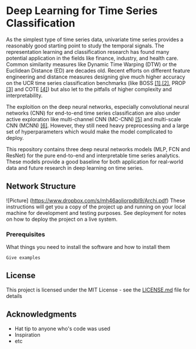 # Deep Learning for Time Series Classification 
As the simplest type of time series
data, univariate time series provides a reasonably good starting
point to study the temporal signals. The representation
learning and classification research has found many potential
application in the fields like finance, industry, and health care. Common similarity measures like Dynamic Time Warping (DTW) or the Euclidean Distance (ED) are decades old. Recent efforts on different feature engineering and distance measures designing give much higher accuracy on the UCR time series classification benchmarks (like BOSS [[1]](http://link.springer.com/article/10.1007%2Fs10618-015-0441-y),[[2]](http://link.springer.com/article/10.1007%2Fs10618-014-0377-7), PROP [[3]](http://link.springer.com/article/10.1007/s10618-014-0361-2) and COTE [[4]](http://ieeexplore.ieee.org/stamp/stamp.jsp?arnumber=7069254)) but also let to the pitfalls of higher complexity and interpretability. 

The exploition on the deep neural networks, especially
convolutional neural networks (CNN) for end-to-end time
series classification are also under active exploration like multi-channel CNN (MC-CNN) [[5]](http://link.springer.com/article/10.1007/s11704-015-4478-2)
and multi-scale CNN (MCNN) [[6]](https://arxiv.org/abs/1603.06995). However, they still need heavy preprocessing and a large set of hyperparameters which would make
the model complicated to deploy. 

This repository contains three deep neural networks models (MLP, FCN and ResNet) for the pure end-to-end and interpretable time series analytics. These models provide a good baseline for both application for real-world data and future research in deep learning on time series.



## Network Structure
![Picture] (https://www.dropbox.com/s/mh46aoliorpdbl9/Archi.pdf)
These instructions will get you a copy of the project up and running on your local machine for development and testing purposes. See deployment for notes on how to deploy the project on a live system.

### Prerequisites

What things you need to install the software and how to install them

```
Give examples
```

## License

This project is licensed under the MIT License - see the [LICENSE.md](LICENSE.md) file for details

## Acknowledgments

* Hat tip to anyone who's code was used
* Inspiration
* etc
